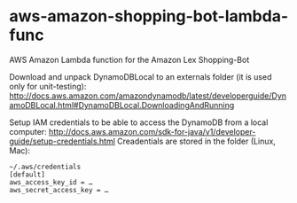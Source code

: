 # aws-amazon-shopping-bot-lambda-func
AWS Amazon Lambda function for the Amazon Lex Shopping-Bot

Download and unpack DynamoDBLocal to an externals folder (it is used only for unit-testing): http://docs.aws.amazon.com/amazondynamodb/latest/developerguide/DynamoDBLocal.html#DynamoDBLocal.DownloadingAndRunning

Setup IAM credentials to be able to access the DynamoDB from a local computer:
http://docs.aws.amazon.com/sdk-for-java/v1/developer-guide/setup-credentials.html
Creadentials are stored in the folder (Linux, Mac):
```
~/.aws/credentials
[default]
aws_access_key_id = …
aws_secret_access_key = …
```
